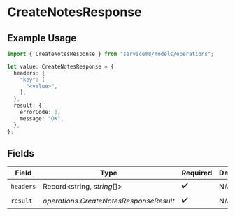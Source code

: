 # CreateNotesResponse

## Example Usage

```typescript
import { CreateNotesResponse } from "servicem8/models/operations";

let value: CreateNotesResponse = {
  headers: {
    "key": [
      "<value>",
    ],
  },
  result: {
    errorCode: 0,
    message: "OK",
  },
};
```

## Fields

| Field                                  | Type                                   | Required                               | Description                            |
| -------------------------------------- | -------------------------------------- | -------------------------------------- | -------------------------------------- |
| `headers`                              | Record<string, *string*[]>             | :heavy_check_mark:                     | N/A                                    |
| `result`                               | *operations.CreateNotesResponseResult* | :heavy_check_mark:                     | N/A                                    |